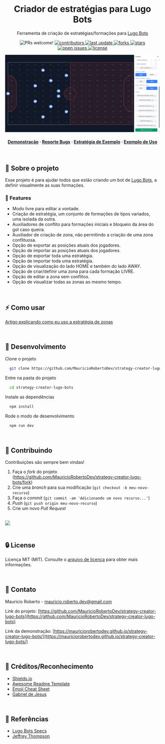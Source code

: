 <div align="center">
  <h1>Criador de estratégias para Lugo Bots</h1>

  <p>
    Ferramenta de criação de estratégias/formações para  <a href="https://beta.lugobots.dev/">
    Lugo Bots
    </a>
  </p>

<!-- Badges -->
<p>
<img alt="PRs welcome!" src="https://img.shields.io/static/v1?label=PRs&message=WELCOME&style=for-the-badge&color=3b82f6&labelColor=222222" />
  <a href="https://github.com/MauricioRobertoDev/strategy-creator-lugo-bots/graphs/contributors">
    <img src="https://img.shields.io/github/contributors/MauricioRobertoDev/strategy-creator-lugo-bots?color=3b82f6&label=CONTRIBUTORS&logo=3C424B&logoColor=3C424B&style=for-the-badge&labelColor=222222" alt="contributors" />
  </a>
  <a href="">
    <img src="https://img.shields.io/github/last-commit/MauricioRobertoDev/strategy-creator-lugo-bots?color=3b82f6&label=LAST UPDATE&logo=3C424B&logoColor=3C424B&style=for-the-badge&labelColor=222222" alt="last update" />
  </a>
  <a href="https://github.com/MauricioRobertoDev/strategy-creator-lugo-bots/network/members">
    <img src="https://img.shields.io/github/forks/MauricioRobertoDev/strategy-creator-lugo-bots?color=3b82f6&label=FORKS&logo=3C424B&logoColor=3C424B&style=for-the-badge&labelColor=222222" alt="forks" />
  </a>
  <a href="https://github.com/MauricioRobertoDev/strategy-creator-lugo-bots/stargazers">
    <img src="https://img.shields.io/github/stars/MauricioRobertoDev/strategy-creator-lugo-bots?color=3b82f6&label=STARS&logo=3C424B&logoColor=3C424B&style=for-the-badge&labelColor=222222" alt="stars" />
  </a>
  <a href="https://github.com/MauricioRobertoDev/strategy-creator-lugo-bots/issues/">
    <img src="https://img.shields.io/github/issues/MauricioRobertoDev/strategy-creator-lugo-bots?color=3b82f6&label=ISSUESS&logo=3C424B&logoColor=3C424B&style=for-the-badge&labelColor=222222" alt="open issues" />
  </a>
  <a href="https://github.com/MauricioRobertoDev/strategy-creator-lugo-bots/blob/master/LICENSE">
    <img src="https://img.shields.io/github/license/MauricioRobertoDev/strategy-creator-lugo-bots.svg?color=3b82f6&label=LICENSE&logo=3C424B&logoColor=3C424B&style=for-the-badge&labelColor=222222" alt="license" />
  </a>
</p>

![Alt text](https://raw.githubusercontent.com/MauricioRobertoDev/strategy-creator-lugo-bots/main/src/assets/screenshot.png)

<h4>
    <a href="https://mauriciorobertodev.github.io/strategy-creator-lugo-bots/">Demonstração</a>
  <span> · </span>
    <a href="https://github.com/MauricioRobertoDev/strategy-creator-lugo-bots/issues/">Reporte Bugs</a>
  <span> · </span>
    <a href="https://github.com/MauricioRobertoDev/strategy-creator-lugo-bots/blob/main/exemplo.json">Estratégia de Exemplo</a>
  <span> · </span>
    <a href="https://mauriciorobertodev.github.io/strategy-creator-lugo-bots/tutorial">Exemplo de Uso</a>
</div>

<br />

<!-- About the Project -->

## :star2: Sobre o projeto

Esse projeto é para ajudar todos que estão criando um bot de <a href="https://beta.lugobots.dev/">Lugo Bots</a>, a definir visualmente as suas formações.

<!-- Features -->

### :dart: Features

-   Modo livre para editar a vontade.
-   Criação de estratégia, um conjunto de formações de tipos variados, uma isolada da outra.
-   Auxiliadores de conflito para formações iniciais e bloqueio da área do gol caso queira.
-   Auxiliador de criação de zona, não permitindo a criação de uma zona conflituosa.
-   Opção de exportar as posições atuais dos jogadores.
-   Opção de importar as posições atuais dos jogadores.
-   Opção de exportar toda uma estratégia.
-   Opção de importar toda uma estratégia.
-   Opção de visualização do lado HOME e também do lado AWAY.
-   Opção de criar/definir uma zona para cada formação LIVRE.
-   Opção de editar a zona sem conflitos.
-   Opção de visualizar todas as zonas ao mesmo tempo.

<br>

<!-- Usage -->

## :zap: Como usar

<a href="https://mauriciorobertodev.github.io/strategy-creator-lugo-bots/tutorial">Artigo explicando como eu uso a estratégia de zonas</a>

<br/>

<!-- Run Locally -->

## :wrench: Desenvolvimento

Clone o projeto

```bash
  git clone https://github.com/MauricioRobertoDev/strategy-creator-lugo-bots.git
```

Entre na pasta do projeto

```bash
  cd strategy-creator-lugo-bots
```

Instale as dependências

```bash
  npm install
```

Rode o modo de desenvolvimento

```bash
  npm run dev
```

<br>

<!-- Contributing -->

## :wave: Contribuindo

Contribuições são sempre bem vindas!

1. Faça o _fork_ do projeto (<https://github.com/MauricioRobertoDev/strategy-creator-lugo-bots/fork>)
2. Crie uma _branch_ para sua modificação (`git checkout -b meu-novo-recurso`)
3. Faça o _commit_ (`git commit -am 'Adicionando um novo recurso...'`)
4. _Push_ (`git push origin meu-novo-recurso`)
5. Crie um novo _Pull Request_

</br>

<a href="https://github.com/MauricioRobertoDev/strategy-creator-lugo-bots/graphs/contributors">
  <img src="https://contrib.rocks/image?repo=MauricioRobertoDev/strategy-creator-lugo-bots" />
</a>
</br>

<br>

<!-- License -->

## :lock: License

Licença MIT (MIT). Consulte o [arquivo de licença](https://github.com/MauricioRobertoDev/strategy-creator-lugo-bots/LICENSE) para obter mais informações.

<br>

<!-- Contact -->

## :handshake: Contato

Mauricio Roberto - mauricio.roberto.dev@gmail.com

Link do projeto: [https://github.com/MauricioRobertoDev/strategy-creator-lugo-bots](https://github.com/MauricioRobertoDev/strategy-creator-lugo-bots)

Link da demonstração: [https://mauriciorobertodev.github.io/strategy-creator-lugo-bots/](https://mauriciorobertodev.github.io/strategy-creator-lugo-bots/)

<br>

<!-- Acknowledgments -->

## :gem: Créditos/Reconhecimento

-   [Shields.io](https://shields.io/)
-   [Awesome Readme Template](https://github.com/Louis3797/awesome-readme-template)
-   [Emoji Cheat Sheet](https://github.com/ikatyang/emoji-cheat-sheet/blob/master/README.md#travel--places)
-   [Gabriel de Jesus](gabrieldejesus/readme-model)

<br>

<!-- References -->

## :microscope: Referências

-   [Lugo Bots Specs](https://spec.lugobots.dev/specs)
-   [Jeffrey Thompson](http://jeffreythompson.org/collision-detection/rect-rect.php)
